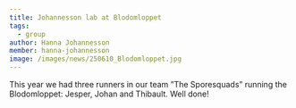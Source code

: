 ```yaml
---
title: Johannesson lab at Blodomloppet
tags:
  - group
author: Hanna Johannesson
member: hanna-johannesson
image: /images/news/250610_Blodomloppet.jpg
---
```


This year we had three runners in our team ”The Sporesquads” running the Blodomloppet: Jesper, Johan and Thibault. Well done!
